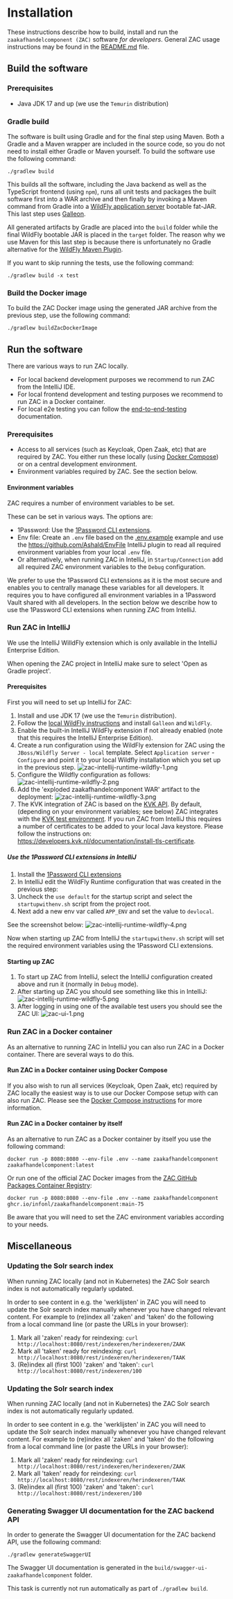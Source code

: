 # Installation

These instructions describe how to build, install and run the `zaakafhandelcomponent (ZAC)` software _for developers_.
General ZAC usage instructions may be found in the [README.md](../README.md) file.

## Build the software

### Prerequisites

- Java JDK 17 and up (we use the `Temurin` distribution)

### Gradle build

The software is built using Gradle and for the final step using Maven.
Both a Gradle and a Maven wrapper are included in the source code, so you do not need to install either Gradle or Maven yourself.
To build the software use the following command:

```shell
./gradlew build
```

This builds all the software, including the Java backend as well as the TypeScript frontend (using `npm`), runs all unit tests
and packages the built software first into a WAR archive and then finally by invoking a Maven command from Gradle into a
[WildFly application server](https://www.wildfly.org/) bootable fat-JAR. This last step uses [Galleon](https://docs.wildfly.org/galleon/).

All generated artifacts by Gradle are placed into the `build` folder while the final WildFly bootable JAR is placed in the
`target` folder. The reason why we use Maven for this last step is because there is unfortunately no Gradle alternative for the
[WildFly Maven Plugin](https://docs.wildfly.org/wildfly-maven-plugin).

If you want to skip running the tests, use the following command:

```shell
./gradlew build -x test
```

### Build the Docker image

To build the ZAC Docker image using the generated JAR archive from the previous step, use the following command:

```shell
./gradlew buildZacDockerImage
```

## Run the software

There are various ways to run ZAC locally.
- For local backend development purposes we recommend to run ZAC from the IntelliJ IDE.
- For local frontend development and testing purposes we recommend to run ZAC in a Docker container.
- For local e2e testing you can follow the [end-to-end-testing](end-to-end-testing.md) documentation.

### Prerequisites

- Access to all services (such as Keycloak, Open Zaak, etc) that are required by ZAC.
You either run these locally (using [Docker Compose](INSTALL-DOCKER-COMPOSE.md)) or on a central development environment.
- Environment variables required by ZAC. See the section below.

#### Environment variables

ZAC requires a number of environment variables to be set.

These can be set in various ways. The options are:
-   1Password: Use the [1Password CLI extensions](https://developer.1password.com/docs/cli/).
-   Env file: Create an `.env` file based on the [.env.example](../.env.example) example and use the https://github.com/Ashald/EnvFile IntelliJ plugin to read all required environment variables from your local `.env` file.
-   Or alternatively, when running ZAC in IntelliJ, in `Startup/Connection` add all required ZAC environment variables to the `Debug` configuration.

We prefer to use the 1Password CLI extensions as it is the most secure and enables you to
centrally manage these variables for all developers.
It requires you to have configured all environment variables in a 1Password Vault shared with all developers.
In the section below we describe how to use the 1Password CLI extensions when running ZAC from IntelliJ.

### Run ZAC in IntelliJ

We use the IntelliJ WilldFly extension which is only available in the IntelliJ Enterprise Edition.

When opening the ZAC project in IntelliJ make sure to select 'Open as Gradle project'.

#### Prerequisites

First you will need to set up IntelliJ for ZAC:
1. Install and use JDK 17 (we use the `Temurin` distribution).
2. Follow the [local WildFly instructions](../scripts/wildfly/README.md) and install `Galleon` and `WildFly`.
3. Enable the built-in IntelliJ WildFly extension if not already enabled (note that this requires the IntelliJ Enterprise Edition).
4. Create a run configuration using the WildFly extension for ZAC using the `JBoss/Wildfly Server - local` template.
   Select `Application server` - `Configure` and point it to your local Wildfly installation which you set up in the previous step.
   ![zac-intellij-runtime-wildfly-1.png](img/zac-intellij-runtime-wildfly-1.png)
5. Configure the Wildfly configuration as follows:
   ![zac-intellij-runtime-wildfly-2.png](img/zac-intellij-runtime-wildfly-2.png)
6. Add the 'exploded zaakafhandelcomponent WAR' artifact to the deployment:
   ![zac-intellij-runtime-wildfly-3.png](img/zac-intellij-runtime-wildfly-3.png)
7. The KVK integration of ZAC is based on the [KVK API](https://developers.kvk.nl/).
   By default, (depending on your environment variables; see below) ZAC integrates with the [KVK test environment](https://developers.kvk.nl/documentation/testing).
   If you run ZAC from IntelliJ this requires a number of certificates to be added to your local Java keystore. Please follow the instructions on: https://developers.kvk.nl/documentation/install-tls-certificate.

##### Use the 1Password CLI extensions in IntelliJ

1. Install the [1Password CLI extensions](https://developer.1password.com/docs/cli/)
2. In IntelliJ edit the WildFly Runtime configuration that was created in the previous step:
3. Uncheck the `use default` for the startup script and select the `startupwithenv.sh` script from the project root.
4. Next add a new env var called `APP_ENV` and set the value to `devlocal`.

See the screenshot below:
![zac-intellij-runtime-wildfly-4.png](img/zac-intellij-runtime-wildfly-4.png)

Now when starting up ZAC from IntelliJ the `startupwithenv.sh` script will set the required environment variables
using the 1Password CLI extensions.

#### Starting up ZAC

1. To start up ZAC from IntelliJ, select the IntelliJ configuration created above and run it (normally in `Debug` mode).
2. After starting up ZAC you should see something like this in IntelliJ:
   ![zac-intellij-runtime-wildfly-5.png](img/zac-intellij-runtime-wildfly-5.png)
3. After logging in using one of the available test users you should see the ZAC UI:
   ![zac-ui-1.png](img/zac-ui-1.png)


### Run ZAC in a Docker container

As an alternative to running ZAC in IntelliJ you can also run ZAC in a Docker container.
There are several ways to do this.

#### Run ZAC in a Docker container using Docker Compose

If you also wish to run all services (Keycloak, Open Zaak, etc) required by
ZAC locally the easiest way is to use our Docker Compose setup with can also run ZAC.
Please see the [Docker Compose instructions](INSTALL-DOCKER-COMPOSE.md) for more information.

#### Run ZAC in a Docker container by itself

As an alternative to run ZAC as a Docker container by itself you use the following command:

```shell
docker run -p 8080:8080 --env-file .env --name zaakafhandelcomponent zaakafhandelcomponent:latest
```

Or run one of the official ZAC Docker images from the [ZAC GitHub Packages Container Registry](https://github.com/infonl/dimpact-zaakafhandelcomponent/pkgs/container/zaakafhandelcomponent):

```shell
docker run -p 8080:8080 --env-file .env --name zaakafhandelcomponent ghcr.io/infonl/zaakafhandelcomponent:main-75
```

Be aware that you will need to set the ZAC environment variables according to your needs.

## Miscellaneous

### Updating the Solr search index

When running ZAC locally (and not in Kubernetes) the ZAC Solr search index is not automatically regularly updated.

In order to see content in e.g. the 'werklijsten' in ZAC you will need to update the Solr search index manually whenever you have changed relevant content.
For example to (re)index all 'zaken' and 'taken' do the following from a local command line (or paste the URLs in your browser):

1. Mark all 'zaken' ready for reindexing: `curl http://localhost:8080/rest/indexeren/herindexeren/ZAAK`
2. Mark all 'taken' ready for reindexing: `curl http://localhost:8080/rest/indexeren/herindexeren/TAAK`
3. (Re)index all (first 100) 'zaken' and 'taken': `curl http://localhost:8080/rest/indexeren/100`

### Updating the Solr search index

When running ZAC locally (and not in Kubernetes) the ZAC Solr search index is not automatically regularly updated.

In order to see content in e.g. the 'werklijsten' in ZAC you will need to update the Solr search index manually whenever you have changed relevant content.
For example to (re)index all 'zaken' and 'taken' do the following from a local command line (or paste the URLs in your browser):

1. Mark all 'zaken' ready for reindexing: `curl http://localhost:8080/rest/indexeren/herindexeren/ZAAK`
2. Mark all 'taken' ready for reindexing: `curl http://localhost:8080/rest/indexeren/herindexeren/TAAK`
3. (Re)index all (first 100) 'zaken' and 'taken': `curl http://localhost:8080/rest/indexeren/100`

### Generating Swagger UI documentation for the ZAC backend API

In order to generate the Swagger UI documentation for the ZAC backend API, use the following command:

```shell
./gradlew generateSwaggerUI
```

The Swagger UI documentation is generated in the `build/swagger-ui-zaakafhandelcomponent` folder.

This task is currently not run automatically as part of `./gradlew build`.
